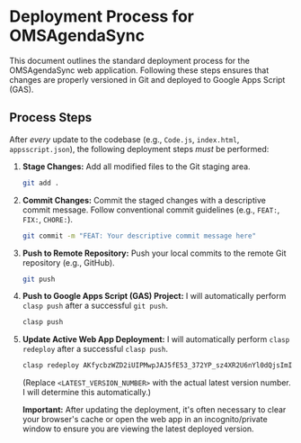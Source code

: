 # Deployment Process for OMSAgendaSync

This document outlines the standard deployment process for the OMSAgendaSync web application. Following these steps ensures that changes are properly versioned in Git and deployed to Google Apps Script (GAS).

## Process Steps

After *every* update to the codebase (e.g., `Code.js`, `index.html`, `appsscript.json`), the following deployment steps *must* be performed:

1.  **Stage Changes:**
    Add all modified files to the Git staging area.
    ```bash
    git add .
    ```

2.  **Commit Changes:**
    Commit the staged changes with a descriptive commit message. Follow conventional commit guidelines (e.g., `FEAT:`, `FIX:`, `CHORE:`).
    ```bash
    git commit -m "FEAT: Your descriptive commit message here"
    ```

3.  **Push to Remote Repository:**
    Push your local commits to the remote Git repository (e.g., GitHub).
    ```bash
    git push
    ```

4.  **Push to Google Apps Script (GAS) Project:**
    I will automatically perform `clasp push` after a successful `git push`.
    ```bash
    clasp push
    ```

5.  **Update Active Web App Deployment:**
    I will automatically perform `clasp redeploy` after a successful `clasp push`.
    ```bash
    clasp redeploy AKfycbzWZD2iUIPMwpJAJ5fE53_372YP_sz4XR2U6nYl0dQjsImIcSf_8F_-qzEn7rS3tVWzdA --versionNumber <LATEST_VERSION_NUMBER>
    ```
    (Replace `<LATEST_VERSION_NUMBER>` with the actual latest version number. I will determine this automatically.)

    **Important:** After updating the deployment, it's often necessary to clear your browser's cache or open the web app in an incognito/private window to ensure you are viewing the latest deployed version.

